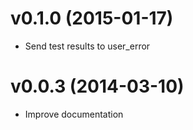 # v0.1.0 (2015-01-17)

  * Send test results to user_error

# v0.0.3 (2014-03-10)

  * Improve documentation
